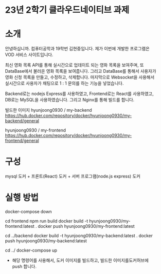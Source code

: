 # 23년 2학기 클라우드네이티브 과제

# 소개

안녕하십니까. 컴퓨터공학과 19학번 김현중입니다.
제가 이번에 개발한 프로그램은 VOD 서비스 사이트입니다.

최신 영화 목록 API를 통해 실시간으로 업데이트 되는 영화 목록을 보여주며, 
또 DataBase에서 불러온 영화 목록을 보여줍니다.
그리고 DataBase를 통해서 사용자가 영화 신청 목록을 만들고, 수정하고, 삭제합니다.
마지막으로 Websocket을 사용해서 실시간으로 사용자가 채팅으로 1 : 1 문의를 하는 기능을 넣었습니다.

Backend로는 nodejs Express를 사용하였고, Frontend로는 React를 사용하였고, DB로는 MySQL을 사용하였습니다. 그리고 Nginx를 통해 빌드를 합니다.

빌드한 이미지
hyunjoong0930 / my-backend
https://hub.docker.com/repository/docker/hyunjoong0930/my-backend/general

hyunjoong0930 / my-frontend
https://hub.docker.com/repository/docker/hyunjoong0930/my-frontend/general

# 구성
mysql 도커 + 프론트(React) 도커 + 서버 프로그램(node.js express) 도커

# 실행 방법
docker-compose down

cd frontend
npm run build
docker build -t hyunjoong0930/my-frontend:latest .
docker push hyunjoong0930/my-frontend:latest

cd ../backend
docker build -t hyunjoong0930/my-backend:latest .
docker push hyunjoong0930/my-backend:latest

cd ../
docker-compose up

- 해당 명령어를 사용해서, 도커 이미지를 빌드하고, 빌드한 이미지를도커허브에 push 합니다.


